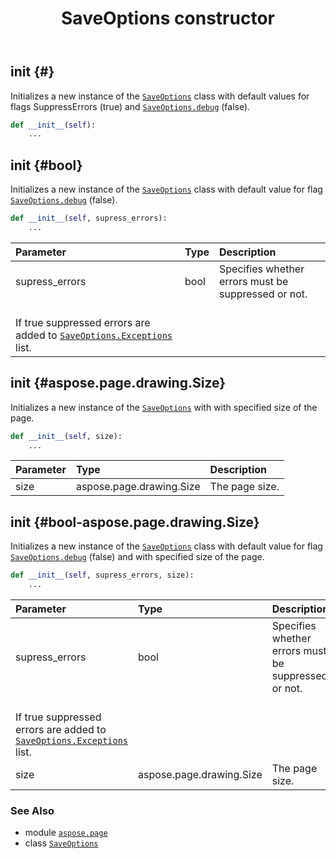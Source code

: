 ﻿---
title: SaveOptions constructor
second_title: Aspose.Page for Python via .NET API References
description: 
type: docs
weight: 10
url: /python-net/aspose.page/saveoptions/__init__/
is_root: false
---

## __init__ {#}

Initializes a new instance of the [`SaveOptions`](/page/python-net/aspose.page/saveoptions) class with default values 
for flags SuppressErrors (true) and [`SaveOptions.debug`](/page/python-net/aspose.page/saveoptions#debug) (false).



```python
def __init__(self):
    ...
```




## __init__ {#bool}

Initializes a new instance of the [`SaveOptions`](/page/python-net/aspose.page/saveoptions) class with default value for flag [`SaveOptions.debug`](/page/python-net/aspose.page/saveoptions#debug) (false).



```python
def __init__(self, supress_errors):
    ...
```


| Parameter | Type | Description |
| :- | :- | :- |
| supress_errors | bool | Specifies whether errors must be suppressed or not.<br/>If true suppressed errors are added to [`SaveOptions.Exceptions`](/page/python-net/aspose.page/saveoptions) list. |


## __init__ {#aspose.page.drawing.Size}

Initializes a new instance of the [`SaveOptions`](/page/python-net/aspose.page/saveoptions) with
with specified size of the page.



```python
def __init__(self, size):
    ...
```


| Parameter | Type | Description |
| :- | :- | :- |
| size | aspose.page.drawing.Size | The page size. |


## __init__ {#bool-aspose.page.drawing.Size}

Initializes a new instance of the [`SaveOptions`](/page/python-net/aspose.page/saveoptions) class with default value for flag [`SaveOptions.debug`](/page/python-net/aspose.page/saveoptions#debug) (false) and with specified size of the page.



```python
def __init__(self, supress_errors, size):
    ...
```


| Parameter | Type | Description |
| :- | :- | :- |
| supress_errors | bool | Specifies whether errors must be suppressed or not.<br/>If true suppressed errors are added to [`SaveOptions.Exceptions`](/page/python-net/aspose.page/saveoptions) list. |
| size | aspose.page.drawing.Size | The page size. |



### See Also
* module [`aspose.page`](../../)
* class [`SaveOptions`](/page/python-net/aspose.page/saveoptions)
